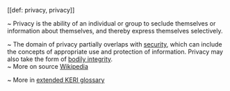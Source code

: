 [[def: privacy, privacy]]

~ Privacy is the ability of an individual or group to seclude themselves or information about themselves, and thereby express themselves selectively.

~ The domain of privacy partially overlaps with [security](https://en.wikipedia.org/wiki/Security), which can include the concepts of appropriate use and protection of information. Privacy may also take the form of [bodily integrity](https://en.wikipedia.org/wiki/Bodily_integrity).  
~ More on source [Wikipedia](https://en.wikipedia.org/wiki/Privacy)

~ More in <a href="https://weboftrust.github.io/WOT-terms/docs/glossary/privacy">extended KERI glossary</a>
